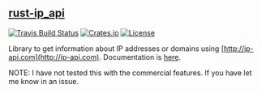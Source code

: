 ## [rust-ip_api](https://docs.rs/ip_api/)

[![Travis Build Status](https://api.travis-ci.org/nick70/rust-ip_api.svg)](https://travis-ci.org/nick70/rust-ip_api)
[![Crates.io](https://img.shields.io/crates/d/ip_api.svg)](https://crates.io/crates/ip_api/)
[![License](https://img.shields.io/badge/License-MIT-blue.svg)](https://github.com/nick70/rust-ip_api/blob/master/LICENSE)

Library to get information about IP addresses or domains using [http://ip-api.com](http://ip-api.com). Documentation is [here](https://docs.rs/ip_api/).

NOTE: I have not tested this with the commercial features. If you have let me know in an issue.

